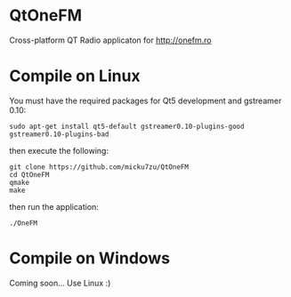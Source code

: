 QtOneFM
=======

Cross-platform QT Radio applicaton for http://onefm.ro


Compile on Linux
=================

You must have the required packages for Qt5 development and gstreamer 0.10:

    sudo apt-get install qt5-default gstreamer0.10-plugins-good gstreamer0.10-plugins-bad

then execute the following:

    git clone https://github.com/micku7zu/QtOneFM
    cd QtOneFM
    qmake
    make

then run the application:

    ./OneFM


Compile on Windows
==================

Coming soon... Use Linux :) 